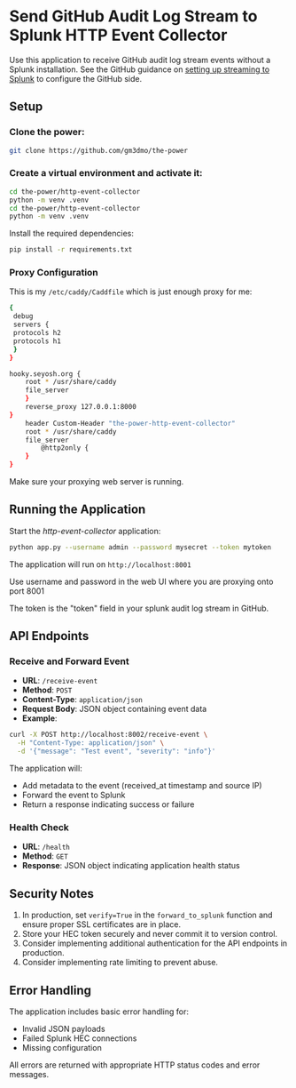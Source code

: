 # Send GitHub Audit Log Stream to Splunk HTTP Event Collector

Use this application to receive GitHub audit log stream events without a Splunk installation. See the GitHub guidance on [setting up streaming to Splunk](https://docs.github.com/en/enterprise-cloud@latest/admin/monitoring-activity-in-your-enterprise/reviewing-audit-logs-for-your-enterprise/streaming-the-audit-log-for-your-enterprise#setting-up-streaming-to-splunk) to configure the GitHub side.

## Setup

### Clone the power:

```bash
git clone https://github.com/gm3dmo/the-power
```

### Create a virtual environment and activate it:

```bash
cd the-power/http-event-collector
python -m venv .venv
cd the-power/http-event-collector
python -m venv .venv
```

Install the required dependencies:

```bash
pip install -r requirements.txt
```

### Proxy Configuration
This is my `/etc/caddy/Caddfile` which is just enough proxy for me:

```bash
{
 debug
 servers {
 protocols h2
 protocols h1
 }
}

hooky.seyosh.org {                                                                                                                    header Custom-Header "the-power-hooklistener"
    root * /usr/share/caddy
    file_server                                                                                                                           @http2only {
    }
    reverse_proxy 127.0.0.1:8000
}                                                                                                                                 audit.seyosh.org {
    header Custom-Header "the-power-http-event-collector"
    root * /usr/share/caddy
    file_server
        @http2only {
    }                                                                                                                                 reverse_proxy 127.0.0.1:8001
}
```
Make sure your proxying web server is running.

## Running the Application

Start the *http-event-collector* application:

```bash
python app.py --username admin --password mysecret --token mytoken
```

The application will run on `http://localhost:8001`

Use username and password in the web UI where you are proxying onto port 8001

The token is the "token" field in your splunk audit log stream in GitHub.

## API Endpoints

### Receive and Forward Event
- **URL**: `/receive-event`
- **Method**: `POST`
- **Content-Type**: `application/json`
- **Request Body**: JSON object containing event data
- **Example**:
```bash
curl -X POST http://localhost:8002/receive-event \
  -H "Content-Type: application/json" \
  -d '{"message": "Test event", "severity": "info"}'
```

The application will:
- Add metadata to the event (received_at timestamp and source IP)
- Forward the event to Splunk
- Return a response indicating success or failure

### Health Check
- **URL**: `/health`
- **Method**: `GET`
- **Response**: JSON object indicating application health status

## Security Notes

1. In production, set `verify=True` in the `forward_to_splunk` function and ensure proper SSL certificates are in place.
2. Store your HEC token securely and never commit it to version control.
3. Consider implementing additional authentication for the API endpoints in production.
4. Consider implementing rate limiting to prevent abuse.

## Error Handling

The application includes basic error handling for:
- Invalid JSON payloads
- Failed Splunk HEC connections
- Missing configuration

All errors are returned with appropriate HTTP status codes and error messages. 
